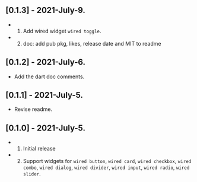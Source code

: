 ## [0.1.3] - 2021-July-9.

* 1. Add wired widget `wired toggle`.
* 2. doc: add pub pkg, likes, release date and MIT to readme

## [0.1.2] - 2021-July-6.

* Add the dart doc comments.

## [0.1.1] - 2021-July-5.

* Revise readme.

## [0.1.0] - 2021-July-5.

* 1. Initial release
* 2. Support widgets for `wired button`, `wired card`, `wired checkbox`, `wired combo`, `wired dialog`, `wired divider`, `wired input`, `wired radio`, `wired slider`.